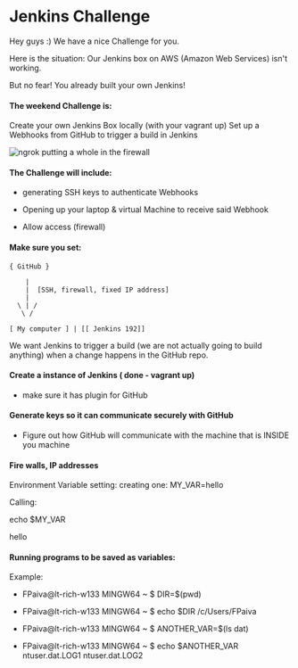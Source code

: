 # Jenkins Challenge

Hey guys :) We have a nice Challenge for you.

Here is the situation: Our Jenkins box on AWS (Amazon Web Services) isn't working.

But no fear! You already built your own Jenkins!

#### The weekend Challenge is:

Create your own Jenkins Box locally (with your vagrant up)
Set up a Webhooks from GitHub to trigger a build in Jenkins


![ngrok putting a whole in the firewall](https://res.cloudinary.com/canonical/image/fetch/q_auto,f_auto,w_860/https://dashboard.snapcraft.io/site_media/appmedia/2018/08/overview_JqV9JC2.png)

#### The Challenge will include:

   - generating SSH keys to authenticate Webhooks

   - Opening up your laptop & virtual Machine to receive said Webhook

   - Allow access (firewall)

#### Make sure you set:
```
{ GitHub }

    |
    |  [SSH, firewall, fixed IP address]
    |
  \ | /
   \ /

[ My computer ] | [[ Jenkins 192]]

```
We want Jenkins to trigger a build (we are not actually going to build anything) when a change happens in the GitHub repo.

#### Create a instance of Jenkins ( done - vagrant up)
  - make sure it has plugin for GitHub

#### Generate keys so it can communicate securely with GitHub
  - Figure out how GitHub will communicate with the machine that is INSIDE you machine

#### Fire walls, IP addresses

Environment Variable
setting: creating one: MY_VAR=hello

Calling:

echo $MY_VAR

hello

#### Running programs to be saved as variables:
Example:

 - FPaiva@lt-rich-w133 MINGW64 ~ $ DIR=$(pwd)

 - FPaiva@lt-rich-w133 MINGW64 ~ $ echo $DIR /c/Users/FPaiva

 - FPaiva@lt-rich-w133 MINGW64 ~ $ ANOTHER_VAR=$(ls dat)

 - FPaiva@lt-rich-w133 MINGW64 ~ $ echo $ANOTHER_VAR ntuser.dat.LOG1 ntuser.dat.LOG2
